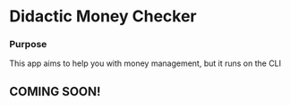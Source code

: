 # Didactic Money Checker


### Purpose

This app aims to help you with money management, but it runs on the CLI


## COMING SOON!
